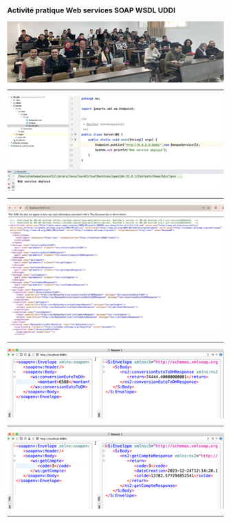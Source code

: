 <h3>Activité pratique Web services SOAP WSDL UDDI</h3>

<img src="captures/1.png">
<hr/>
<img src="captures/2.png">
<hr/>
<img src="captures/3.png">
<hr/>
<img src="captures/4.png">
<hr/>
<img src="captures/5.png">
<hr/>